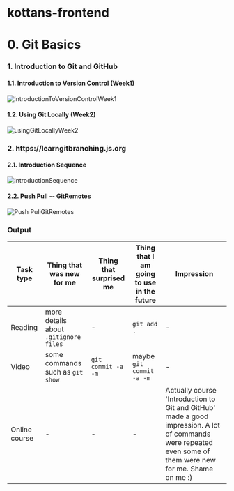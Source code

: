 # kottans-frontend

<h1>0. Git Basics</h1>

<h3>1. Introduction to Git and GitHub</h2>

<h4>1.1. Introduction to Version Control (Week1)</h3>

![introductionToVersionControlWeek1](https://user-images.githubusercontent.com/62079032/182933824-e09805a1-da28-4587-939a-7db1f5a522af.png)
<h4>1.2. Using Git Locally (Week2)</h3>

![usingGitLocallyWeek2](https://user-images.githubusercontent.com/62079032/182933925-7823e1ae-b2a5-4803-bb8e-d63c5d513782.png)
  
<h3>2. https://learngitbranching.js.org</h3>
<h4>2.1. Introduction Sequence</h4>

![introductionSequence](https://user-images.githubusercontent.com/62079032/182934033-544d513e-064a-46f4-b82c-8922f1329fab.png)
<h4>2.2. Push Pull -- GitRemotes</h4>

![Push PullGitRemotes](https://user-images.githubusercontent.com/62079032/182934136-f1a186ee-91d3-4785-a9a6-9475fd78e1dc.png)


<h3>Output</h3>

| Task type  | Thing that was new for me | Thing that surprised me | Thing that I am going to use in the future| Impression |
| ------------- | ------------- | ------------- | ------------- | ------------- |
| Reading  | more details about `.gitignore files` | - | `git add .`|-|
| Video  | some commands such as `git show` | `git commit -a -m` | maybe `git commit -a -m` |-|
| Online course  |-|-|-| Actually course 'Introduction to Git and GitHub' made a good impression. A lot of commands were repeated even some of them were new for me. Shame on me :)|

